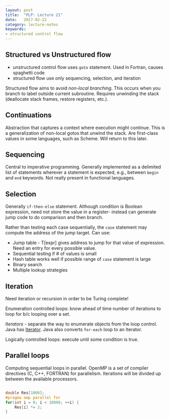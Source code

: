 ```yaml
---
layout: post
title:  "PLP: Lecture 21"
date:   2017-02-22
category: lecture-notes
keywords:
- structured control flow
---
```


## Structured vs Unstructured flow

* unstructured control flow uses `goto` statement. Used in Fortran, causes spaghetti code
* structured flow use only sequencing, selection, and iteration 

Structured flow aims to avoid *non-local branching*. This occurs when you branch to label outside current subroutine. Requires unwinding the stack (deallocate stack frames, restore registers, etc.). 

## Continuations

Abstraction that captures a context where execution might continue. This is a generalization of non-local gotos that unwind the stack. Are first-class values in some languages, such as Scheme. Will return to this later.

## Sequencing

Central to imperative programming. Generally implemented as a delimited list of statements wherever a statement is expected, e.g., between `begin` and `end` keywords. Not really present in functional languages. 

## Selection

Generally `if-then-else` statement. Although condition is Boolean expression, need not store the value in a register- instead can generate jump code to do comparison and then branch.

Rather than testing each case sequentially, the `case` statement may compute the address of the jump target. Can use:

* Jump table - T[expr] gives address to jump for that value of expression. Need an entry for every possible value.
* Sequential testing if # of values is small
* Hash table works well if possible range of `case` statement is large
* Binary search
* Multiple lookup strategies

## Iteration

Need iteration or recursion in order to be Turing complete! 

Enumeration controlled loops: know ahead of time number of iterations to loop for b/c looping over a set.

*Iterators* - separate the way to enumerate objects from the loop control. Java has [Iterator](https://docs.oracle.com/javase/8/docs/api/java/util/Iterator.html). Java also converts `for-each` loop to an Iterator. 

Logically controlled loops: execute until some condition is true. 

## Parallel loops

Computing sequential loops in parallel. OpenMP is a set of compiler directives (C, C++, FORTRAN) for parallelism. Iterations will be divided up between the available processors. 

```C++

double Res[1000];
#pragma omp parallel for
for(int i = 0; i < 10000; ++i) {
	Res[i] *= 2;
}
```